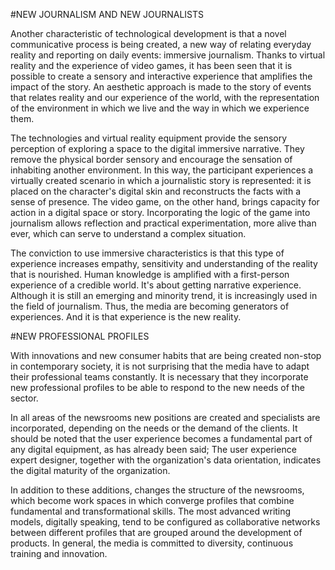 #NEW JOURNALISM AND NEW JOURNALISTS

Another characteristic of technological development is that a novel communicative process is being created, a new way of relating everyday reality and reporting on daily events: immersive journalism. Thanks to virtual reality and the experience of video games, it has been seen that it is possible to create a sensory and interactive experience that amplifies the impact of the story. An aesthetic approach is made to the story of events that relates reality and our experience of the world, with the representation of the environment in which we live and the way in which we experience them.

The technologies and virtual reality equipment provide the sensory perception of exploring a space to the digital immersive narrative. They remove the physical border sensory and encourage the sensation of inhabiting another environment. In this way, the participant experiences a virtually created scenario in which a journalistic story is represented: it is placed on the character's digital skin and reconstructs the facts with a sense of presence. The video game, on the other hand, brings capacity for action in a digital space or story. Incorporating the logic of the game into journalism allows reflection and practical experimentation, more alive than ever, which can serve to understand a complex situation.

The conviction to use immersive characteristics is that this type of experience increases empathy, sensitivity and understanding of the reality that is nourished. Human knowledge is amplified with a first-person experience of a credible world. It's about getting narrative experience. Although it is still an emerging and minority trend, it is increasingly used in the field of journalism. Thus, the media are becoming generators of experiences. And it is that experience is the new reality.

#NEW PROFESSIONAL PROFILES

With innovations and new consumer habits that are being created non-stop in contemporary society, it is not surprising that the media have to adapt their professional teams constantly. It is necessary that they incorporate new professional profiles to be able to respond to the new needs of the sector.

In all areas of the newsrooms new positions are created and specialists are incorporated, depending on the needs or the demand of the clients. It should be noted that the user experience becomes a fundamental part of any digital equipment, as has already been said; The user experience expert designer, together with the organization's data orientation, indicates the digital maturity of the organization.

In addition to these additions, changes the structure of the newsrooms, which become work spaces in which converge profiles that combine fundamental and transformational skills. The most advanced writing models, digitally speaking, tend to be configured as collaborative networks between different profiles that are grouped around the development of products. In general, the media is committed to diversity, continuous training and innovation.